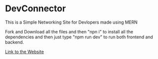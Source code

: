 # DevConnector
This is a Simple Networking Site for Devlopers made using MERN

Fork and Download all the files and then "npn i" to install all the dependencies and then just type "npm run dev" to run both frontend and backend.

[Link to the Website](https://limitless-temple-61887.herokuapp.com/)
